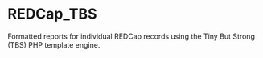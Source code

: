 REDCap_TBS
==========

Formatted reports for individual REDCap records using the Tiny But Strong (TBS) PHP template engine.
